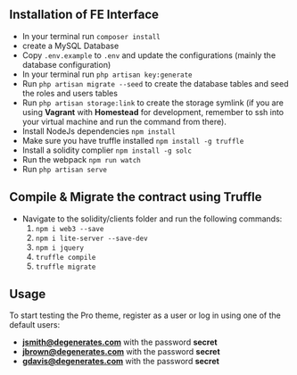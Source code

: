 ## Installation of FE Interface

- In your terminal run `composer install`
- create a MySQL Database
- Copy `.env.example` to `.env` and update the configurations (mainly the database configuration)
- In your terminal run `php artisan key:generate`
- Run `php artisan migrate --seed` to create the database tables and seed the roles and users tables
- Run `php artisan storage:link` to create the storage symlink (if you are using **Vagrant** with **Homestead** for development, remember to ssh into your virtual machine and run the command from there).
- Install NodeJs dependencies `npm install`
- Make sure you have truffle installed `npm install -g truffle`
- Install a solidity complier `npm install -g solc`
- Run the webpack `npm run watch`
- Run `php artisan serve`


## Compile & Migrate the contract using Truffle
- Navigate to the solidity/clients folder and run the following commands:
    1. `npm i web3 --save`
    2. `npm i lite-server --save-dev`
    3. `npm i jquery`
    3. `truffle compile`
    4. `truffle migrate`

## Usage

To start testing the Pro theme, register as a user or log in using one of the default users: 

- **jsmith@degenerates.com** with the password **secret**
- **jbrown@degenerates.com** with the password **secret** 
- **gdavis@degenerates.com** with the password **secret** 
